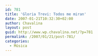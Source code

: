 ```yaml
---
id: 781
title: 'Gloria Trevi: Todos me miran'
date: 2007-01-21T10:32:30+02:00
author: Chavalina
layout: post
guid: http://www.wp.chavalina.net/?p=781
permalink: /2007/01/21/post-781/
categories:
  - Música
---
```


<object width="425" height="350"><param name="movie" value="http://www.youtube.com/v/W28Jm8HvvsM"><param name="wmode" value="transparent"><embed src="http://www.youtube.com/v/W28Jm8HvvsM" type="application/x-shockwave-flash" wmode="transparent" width="425" height="350">
<noembed>T&uacute; me hiciste sentir que no val&iacute;a<br />
y mis l&aacute;grimas cayeron a tus pies<br />
me miraba en el espejo y no me hallaba<br />
yo era s&oacute;lo lo que t&uacute; quer&iacute;as ver<br />
<br />
Y me solt&eacute; el cabello, me vest&iacute; de reina<br />
me puse tacones, me pint&eacute; y era bella<br />
y camin&eacute; hacia la puerta, te escuch&eacute; gritarme<br />
pero tus cadenas ya no pueden pararme<br />
y mir&eacute; la noche y ya no era oscura, era de lentejuelas<br />
<br />
Y todos me miran, me miran, me miran<br />
porque s&eacute; que soy linda, porque todos me admiran<br />
Y todos me miran, me miran, me miran<br />
porque hago lo que pocos se atrever&aacute;n<br />
Y todos me miran, me miran, me miran<br />
algunos con envidia pero al final, pero al final<br />
pero al final, todos me amar&aacute;n</noembed></object>
